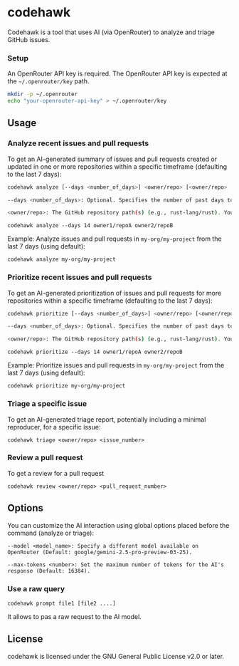 # codehawk

Codehawk is a tool that uses AI (via OpenRouter) to analyze and triage GitHub issues.

### Setup

An OpenRouter API key is required. The OpenRouter API key is expected
at the `~/.openrouter/key` path.

```bash
mkdir -p ~/.openrouter
echo "your-openrouter-api-key" > ~/.openrouter/key
```

## Usage

### Analyze recent issues and pull requests

To get an AI-generated summary of issues and pull requests created or updated in one or
more repositories within a specific timeframe (defaulting to the last 7 days):

```bash
codehawk analyze [--days <number_of_days>] <owner/repo> [<owner/repo> ...]

--days <number_of_days>: Optional. Specifies the number of past days to fetch issues and pull requests from. Defaults to 7.

<owner/repo>: The GitHub repository path(s) (e.g., rust-lang/rust). You can specify multiple repositories.
```

```
codehawk analyze --days 14 owner1/repoA owner2/repoB
```

Example: Analyze issues and pull requests in `my-org/my-project` from the last 7 days (using default):

```
codehawk analyze my-org/my-project
```

### Prioritize recent issues and pull requests

To get an AI-generated prioritization of issues and pull requests for more repositories within a specific timeframe (defaulting to the last 7 days):

```bash
codehawk prioritize [--days <number_of_days>] <owner/repo> [<owner/repo> ...]

--days <number_of_days>: Optional. Specifies the number of past days to fetch issues and pull requests from. Defaults to 7.

<owner/repo>: The GitHub repository path(s) (e.g., rust-lang/rust). You can specify multiple repositories.
```

```
codehawk prioritize --days 14 owner1/repoA owner2/repoB
```

Example: Prioritize issues and pull requests in `my-org/my-project` from the last 7 days (using default):

```
codehawk prioritize my-org/my-project
```

### Triage a specific issue
To get an AI-generated triage report, potentially including a minimal reproducer, for a specific issue:

```
codehawk triage <owner/repo> <issue_number>
```

### Review a pull request
To get a review for a pull request

```
codehawk review <owner/repo> <pull_request_number>
```

## Options
You can customize the AI interaction using global options placed before the command (analyze or triage):

```
--model <model_name>: Specify a different model available on OpenRouter (Default: google/gemini-2.5-pro-preview-03-25).

--max-tokens <number>: Set the maximum number of tokens for the AI's response (Default: 16384).
```

### Use a raw query

```
codehawk prompt file1 [file2 ....]
```

It allows to pas a raw request to the AI model.

## License
codehawk is licensed under the GNU General Public License v2.0 or later.
